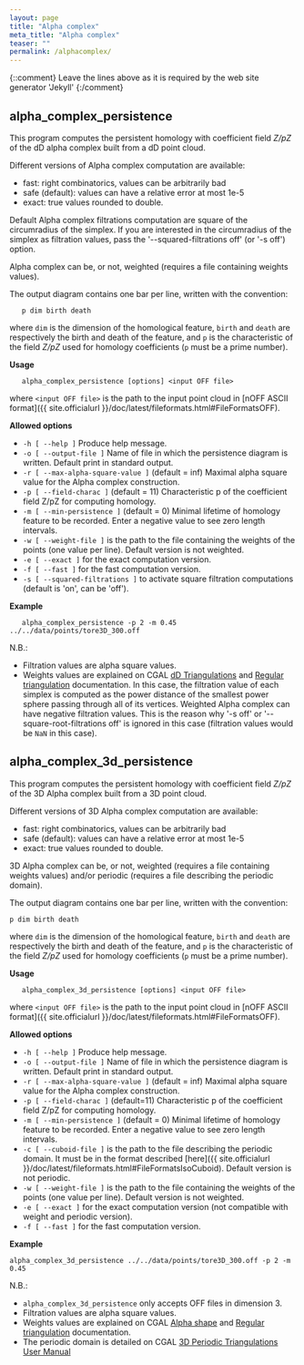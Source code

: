 ```yaml
---
layout: page
title: "Alpha complex"
meta_title: "Alpha complex"
teaser: ""
permalink: /alphacomplex/
---
```

{::comment}
Leave the lines above as it is required by the web site generator 'Jekyll'
{:/comment}


## alpha_complex_persistence ##

This program computes the persistent homology with coefficient field *Z/pZ* of
the dD alpha complex built from a dD point cloud.

Different versions of Alpha complex computation are available:
 * fast: right combinatorics, values can be arbitrarily bad
 * safe (default): values can have a relative error at most 1e-5
 * exact: true values rounded to double.

Default Alpha complex filtrations computation are square of the circumradius of the simplex.
If you are interested in the circumradius of the simplex as filtration values, pass the
'--squared-filtrations off' (or '-s off') option.

Alpha complex can be, or not, weighted (requires a file containing weights values).

The output diagram contains one bar per line, written with the convention:

```
   p dim birth death
```

where `dim` is the dimension of the homological feature, `birth` and `death`
are respectively the birth and death of the feature, and `p` is the
characteristic of the field *Z/pZ* used for homology coefficients (`p` must be
a prime number).

**Usage**

```
   alpha_complex_persistence [options] <input OFF file>
```

where
`<input OFF file>` is the path to the input point cloud in
[nOFF ASCII format]({{ site.officialurl }}/doc/latest/fileformats.html#FileFormatsOFF).

**Allowed options**

* `-h [ --help ]` Produce help message.
* `-o [ --output-file ]` Name of file in which the persistence diagram is written. Default print in standard output.
* `-r [ --max-alpha-square-value ]` (default = inf) Maximal alpha square value for the Alpha complex construction.
* `-p [ --field-charac ]` (default = 11) Characteristic p of the coefficient field Z/pZ for computing homology.
* `-m [ --min-persistence ]` (default = 0) Minimal lifetime of homology feature to be recorded. Enter a negative value
    to see zero length intervals.
* `-w [ --weight-file ]` is the path to the file containing the weights of the points (one value per line).
    Default version is not weighted.
* `-e [ --exact ]` for the exact computation version.
* `-f [ --fast ]` for the fast computation version.
* `-s [ --squared-filtrations ]` to activate square filtration computations (default is 'on', can be 'off').

**Example**

```
   alpha_complex_persistence -p 2 -m 0.45 ../../data/points/tore3D_300.off
```

N.B.:

* Filtration values are alpha square values.
* Weights values are explained on CGAL
[dD Triangulations](https://doc.cgal.org/latest/Triangulation/index.html)
and
[Regular triangulation](https://doc.cgal.org/latest/Triangulation/index.html#TriangulationSecRT) documentation.
In this case, the filtration value of each simplex is computed as the power distance of the smallest power sphere
passing through all of its vertices. Weighted Alpha complex can have negative filtration values. This is the reason
why '-s off' or '--square-root-filtrations off' is ignored in this case (filtration values would be `NaN` in this case).

## alpha_complex_3d_persistence ##
This program computes the persistent homology with coefficient field *Z/pZ* of
the 3D Alpha complex built from a 3D point cloud.

Different versions of 3D Alpha complex computation are available:
 * fast: right combinatorics, values can be arbitrarily bad
 * safe (default): values can have a relative error at most 1e-5
 * exact: true values rounded to double.

3D Alpha complex can be, or not, weighted (requires a file containing weights values)
and/or periodic (requires a file describing the periodic domain).

The output diagram contains
one bar per line, written with the convention:

```
p dim birth death
```

where `dim` is the dimension of the homological feature, `birth` and `death`
are respectively the birth and death of the feature, and `p` is the
characteristic of the field *Z/pZ* used for homology coefficients (`p` must be
a prime number).

**Usage**

```
   alpha_complex_3d_persistence [options] <input OFF file>
```

where `<input OFF file>` is the path to the input point cloud in
[nOFF ASCII format]({{ site.officialurl }}/doc/latest/fileformats.html#FileFormatsOFF).

**Allowed options**

* `-h [ --help ]` Produce help message.
* `-o [ --output-file ]` Name of file in which the persistence diagram is written. Default print in standard output.
* `-r [ --max-alpha-square-value ]` (default = inf) Maximal alpha square value for the Alpha complex construction.
* `-p [ --field-charac ]` (default=11) Characteristic p of the coefficient field Z/pZ for computing homology.
* `-m [ --min-persistence ]` (default = 0) Minimal lifetime of homology feature to be recorded. Enter a negative value
    to see zero length intervals.
* `-c [ --cuboid-file ]` is the path to the file describing the periodic domain. It must be in the format described
    [here]({{ site.officialurl }}/doc/latest/fileformats.html#FileFormatsIsoCuboid). Default version is not periodic.
* `-w [ --weight-file ]` is the path to the file containing the weights of the points (one value per line).
    Default version is not weighted.
* `-e [ --exact ]` for the exact computation version (not compatible with weight and periodic version).
* `-f [ --fast ]` for the fast computation version.

**Example**

```
alpha_complex_3d_persistence ../../data/points/tore3D_300.off -p 2 -m 0.45
```

N.B.:

* `alpha_complex_3d_persistence` only accepts OFF files in dimension 3.
* Filtration values are alpha square values.
* Weights values are explained on CGAL
[Alpha shape](https://doc.cgal.org/latest/Alpha_shapes_3/index.html#Alpha_shapes_3Definitions)
and
[Regular triangulation](https://doc.cgal.org/latest/Triangulation_3/index.html#Triangulation3secclassRegulartriangulation) documentation.
* The periodic domain is detailed on CGAL [3D Periodic Triangulations User Manual](
https://doc.cgal.org/latest/Periodic_3_triangulation_3/index.html)
